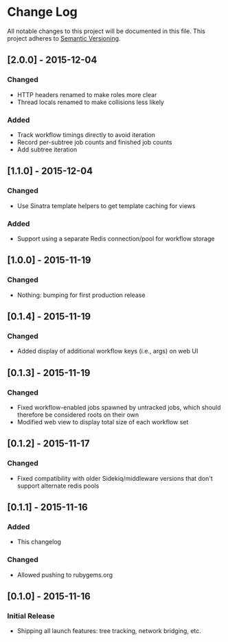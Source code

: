 # Change Log
All notable changes to this project will be documented in this file.
This project adheres to [Semantic Versioning](http://semver.org/).

## [2.0.0] - 2015-12-04
### Changed
- HTTP headers renamed to make roles more clear
- Thread locals renamed to make collisions less likely

### Added
- Track workflow timings directly to avoid iteration
- Record per-subtree job counts and finished job counts
- Add subtree iteration


## [1.1.0] - 2015-12-04
### Changed
- Use Sinatra template helpers to get template caching for views

### Added
- Support using a separate Redis connection/pool for workflow storage

## [1.0.0] - 2015-11-19
### Changed
- Nothing: bumping for first production release

## [0.1.4] - 2015-11-19
### Changed
- Added display of additional workflow keys (i.e., args) on web UI

## [0.1.3] - 2015-11-19
### Changed
- Fixed workflow-enabled jobs spawned by untracked jobs, which should therefore be considered roots on their own
- Modified web view to display total size of each workflow set

## [0.1.2] - 2015-11-17
### Changed
- Fixed compatibility with older Sidekiq/middleware versions that don't support alternate redis pools

## [0.1.1] - 2015-11-16
### Added
- This changelog

### Changed
- Allowed pushing to rubygems.org

## [0.1.0] - 2015-11-16
### Initial Release
- Shipping all launch features: tree tracking, network bridging, etc.
